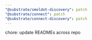 ```yaml
---
"@substrate/smoldot-discovery": patch
"@substrate/connect": patch
"@substrate/connect-discovery": patch
---
```


chore: update READMEs across repo
